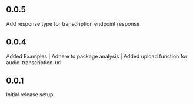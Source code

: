 
## 0.0.5

Add response type for transcription endpoint response

## 0.0.4

Added Examples | Adhere to package analysis | Added upload function for audio-transcription-url

## 0.0.1

Initial release setup.

